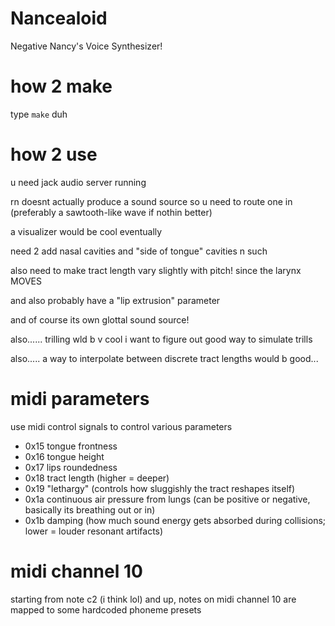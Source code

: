 # Nancealoid

Negative Nancy's Voice Synthesizer!

# how 2 make

type `make` duh

# how 2 use

u need jack audio server running

rn doesnt actually produce a sound source so u need to route one in (preferably a sawtooth-like wave if nothin better)

a visualizer would be cool eventually

need 2 add nasal cavities and "side of tongue" cavities n such

also need to make tract length vary slightly with pitch! since the larynx MOVES

and also probably have a "lip extrusion" parameter

and of course its own glottal sound source!

also...... trilling wld b v cool i want to figure out good way to simulate trills

also..... a way to interpolate between discrete tract lengths would b good... 

# midi parameters

use midi control signals to control various parameters

- 0x15 tongue frontness
- 0x16 tongue height
- 0x17 lips roundedness
- 0x18 tract length (higher = deeper)
- 0x19 "lethargy" (controls how sluggishly the tract reshapes itself)
- 0x1a continuous air pressure from lungs (can be positive or negative, basically its breathing out or in)
- 0x1b damping (how much sound energy gets absorbed during collisions; lower = louder resonant artifacts)

# midi channel 10

starting from note c2 (i think lol) and up, notes on midi channel 10 are mapped to some hardcoded phoneme presets
